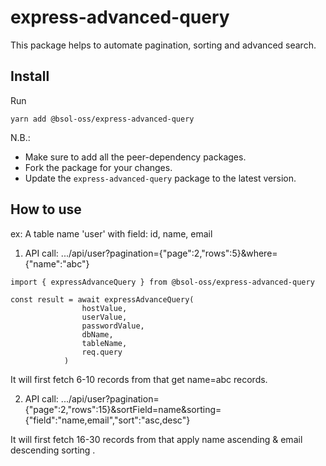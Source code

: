 # express-advanced-query

This package helps to automate pagination, sorting and advanced search.

## Install

Run

    yarn add @bsol-oss/express-advanced-query

N.B.:

-   Make sure to add all the peer-dependency packages.
-   Fork the package for your changes.
-   Update the `express-advanced-query` package to the latest version.

## How to use

ex: A table name 'user' with field: id, name, email

1. API call: .../api/user?pagination={"page":2,"rows":5}&where={"name":"abc"}

```
import { expressAdvanceQuery } from @bsol-oss/express-advanced-query

const result = await expressAdvanceQuery(
                hostValue,
                userValue,
                passwordValue,
                dbName,
                tableName,
                req.query
            )
```

It will first fetch 6-10 records from that get name=abc records.

2. API call: .../api/user?pagination={"page":2,"rows":15}&sortField=name&sorting={"field":"name,email","sort":"asc,desc"}

It will first fetch 16-30 records from that apply name ascending & email descending sorting .
